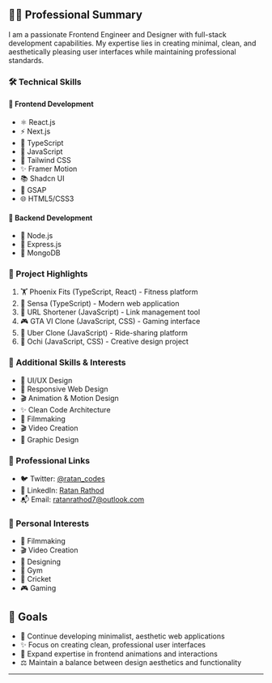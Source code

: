 ## 👨‍💻 Professional Summary
I am a passionate Frontend Engineer and Designer with full-stack development capabilities. My expertise lies in creating minimal, clean, and aesthetically pleasing user interfaces while maintaining professional standards.

### 🛠️ Technical Skills
#### 🎨 Frontend Development
- ⚛️ React.js
- ⚡ Next.js
- 📘 TypeScript
- 💛 JavaScript
- 🎯 Tailwind CSS
- ✨ Framer Motion
- 📚 Shadcn UI
- 🔄 GSAP
- 🌐 HTML5/CSS3

#### 🔧 Backend Development
- 💚 Node.js
- 🚀 Express.js
- 🍃 MongoDB

### 💼 Project Highlights
1. 🏋️ Phoenix Fits (TypeScript, React) - Fitness platform
2. 🎯 Sensa (TypeScript) - Modern web application
3. 🔗 URL Shortener (JavaScript) - Link management tool
4. 🎮 GTA VI Clone (JavaScript, CSS) - Gaming interface
5. 🚗 Uber Clone (JavaScript) - Ride-sharing platform
6. 🎨 Ochi (JavaScript, CSS) - Creative design project

### 🌟 Additional Skills & Interests
- 🎯 UI/UX Design
- 📱 Responsive Web Design
- 🎬 Animation & Motion Design
- ✨ Clean Code Architecture
- 🎥 Filmmaking
- 🎬 Video Creation
- 🎨 Graphic Design

### 🔗 Professional Links
- 🐦 Twitter: [@ratan_codes](https://x.com/ratan_codes)
- 💼 LinkedIn: [Ratan Rathod](https://www.linkedin.com/in/ratanrathod7/)
- 📬 Email: ratanrathod7@outlook.com

### 🎯 Personal Interests
- 🎥 Filmmaking
- 🎬 Video Creation
- 🎨 Designing
- 💪 Gym
- 🏏 Cricket
- 🎮 Gaming

## 🚀 Goals
- 🎯 Continue developing minimalist, aesthetic web applications
- ✨ Focus on creating clean, professional user interfaces
- 🔄 Expand expertise in frontend animations and interactions
- ⚖️ Maintain a balance between design aesthetics and functionality

---
